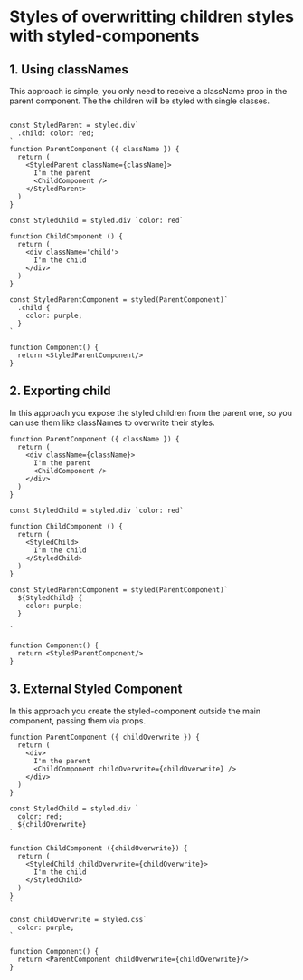 # Styles of overwritting children styles with styled-components

## 1. Using classNames
This approach is simple, you only need to receive a className prop in the parent component. The the children will be styled with single classes.

```

const StyledParent = styled.div`
  .child: color: red;
`
function ParentComponent ({ className }) {
  return (
    <StyledParent className={className}>
      I'm the parent
      <ChildComponent />
    </StyledParent>
  )
}

const StyledChild = styled.div `color: red`

function ChildComponent () {
  return (
    <div className='child'>
      I'm the child
    </div>
  )
}

const StyledParentComponent = styled(ParentComponent)`
  .child {
    color: purple;
  }
`

function Component() {
  return <StyledParentComponent/>
}
```
## 2. Exporting child
In this approach you expose the styled children from the parent one, so you can use them like classNames to overwrite their styles.

```
function ParentComponent ({ className }) {
  return (
    <div className={className}>
      I'm the parent
      <ChildComponent />
    </div>
  )
}

const StyledChild = styled.div `color: red`

function ChildComponent () {
  return (
    <StyledChild>
      I'm the child
    </StyledChild>
  )
}

const StyledParentComponent = styled(ParentComponent)`
  ${StyledChild} {
    color: purple;
  }

`

function Component() {
  return <StyledParentComponent/>
}
```

## 3. External Styled Component
In this approach you create the styled-component outside the main component, passing them via props.

```
function ParentComponent ({ childOverwrite }) {
  return (
    <div>
      I'm the parent
      <ChildComponent childOverwrite={childOverwrite} />
    </div>
  )
}

const StyledChild = styled.div `
  color: red;
  ${childOverwrite}
`

function ChildComponent ({childOverwrite}) {
  return (
    <StyledChild childOverwrite={childOverwrite}>
      I'm the child
    </StyledChild>
  )
}
`

const childOverwrite = styled.css`
  color: purple;
`

function Component() {
  return <ParentComponent childOverwrite={childOverwrite}/>
}
```
